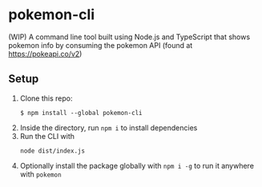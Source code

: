 # pokemon-cli

(WIP)
A command line tool built using Node.js and TypeScript that shows pokemon info by consuming the pokemon API (found at https://pokeapi.co/v2)

## Setup

1. Clone this repo:
	```
	$ npm install --global pokemon-cli
	```
2. Inside the directory, run `npm i` to install dependencies
3. Run the CLI with
	```
	node dist/index.js
	```
4. Optionally install the package globally with `npm i -g` to run it anywhere with `pokemon`
